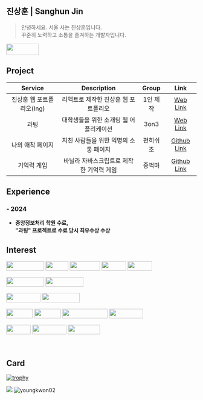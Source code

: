 ## 진상훈 | Sanghun Jin

> 안녕하세요. 서울 사는 진상훈입니다.<br>
> 꾸준히 노력하고 소통을 즐겨하는 개발자입니다.<br>

<!-- [<img src="https://img.shields.io/badge/Portfolio-%23000000.svg?style=for-the-badge&logo=firefox&logoColor=#FF7139" witdh="90" height="30" />](https://youngkwon.co.kr) -->
[<img src="https://img.shields.io/badge/Gmail-D14836?style=for-the-badge&logo=gmail&logoColor=white" width="86" height="30" />](mailto:tkdgnsdldkdlel@naver.com)

## Project
| Service | Description | Group | Link |
|:---:|:---:|:---:|:---:|
| 진상훈 웹 포트폴리오(Ing) | 리액트로 제작한 진상훈 웹 포트폴리오 | 1인 제작 | [Web Link](https://hun2zz.github.io/) |
| 과팅 | 대학생들을 위한 소개팅 웹 어플리케이션 | 3on3 | [Web Link](https://gwating.com/) |
| 나의 애착 페이지 | 지친 사람들을 위한 익명의 소통 페이지 | 편히쉬조 | [Github Link](https://github.com/project5jo/maroon5) |
| 기억력 게임 | 바닐라 자바스크립트로 제작한 기억력 게임 | 중꺽마 | [Github Link](https://github.com/javascript3jo/RandomGame) |


## Experience
### - 2024
- **중앙정보처리 학원 수료, <br>
"과팅" 프로젝트로 수료 당시 최우수상 수상**

## Interest

<img src="https://img.shields.io/badge/Javascript-F7DF1E?style=for-the-badge&logo=javascript&logoColor=white" width="100" height="25" /> <img src="https://img.shields.io/badge/Java-007396.svg?style=for-the-badge&logo=java&logoColor=white" width="60" height="25" /> <img src="https://img.shields.io/badge/html5-%23E34F26.svg?style=for-the-badge&logo=html5&logoColor=white" width="80" height="25" /> <img src="https://img.shields.io/badge/css3-%231572B6.svg?style=for-the-badge&logo=css3&logoColor=white" width="65" height="25" /> <img src="https://img.shields.io/badge/react-%2320232a.svg?style=for-the-badge&logo=react&logoColor=%2361DAFB" width="65" height="25" />

<img src="https://img.shields.io/badge/Node.js-6DA55F?style=for-the-badge&logo=node.js&logoColor=white" width="100" height="25" /> <img src="https://img.shields.io/badge/Spring-%236DB33F.svg?style=for-the-badge&logo=spring&logoColor=white" width="100" height="25" /> 

<img src="https://img.shields.io/badge/mysql-%2300f.svg?style=for-the-badge&logo=mysql&logoColor=white" width="90" height="25" /> <img src="https://img.shields.io/badge/MariaDB-003545?style=for-the-badge&logo=mariadb&logoColor=white" width="100" height="25" /> 

<img src="https://img.shields.io/badge/Git-F05032.svg?style=for-the-badge&logo=git&logoColor=white" width="70" height="25" /> <img src="https://img.shields.io/badge/AWS-%23FF9900.svg?style=for-the-badge&logo=amazon-aws&logoColor=white" width="70" height="25" /> <img src="https://img.shields.io/badge/github%20actions-%232671E5.svg?style=for-the-badge&logo=githubactions&logoColor=white" width="120" height="25" /> <img src="https://img.shields.io/badge/github-%23121011.svg?style=for-the-badge&logo=github&logoColor=white" width="90" height="25" />

<img src="https://img.shields.io/badge/discord-%235865F2.svg?style=for-the-badge&logo=discord&logoColor=white" width="65" height="25"/> <img src="https://img.shields.io/badge/Notion-%23000000.svg?style=for-the-badge&logo=notion&logoColor=white" width="90" height="25" /> <img src="https://img.shields.io/badge/Slack-4A154B?style=for-the-badge&logo=slack&logoColor=white" width="85" height="25" />

<br>

## Card

[![trophy](https://github-profile-trophy.vercel.app/?username=hun2zz&theme=chalk&row=1&column=5)](https://github.com/ryo-ma/github-profile-trophy)

<img src="https://github-readme-stats.vercel.app/api?username=hun2zz&cache_seconds=1800&show_icons=true&hide=stars&count_private=true&custom_title=hun2zz'ꜱ%20ɢɪᴛʜᴜʙ%20ꜱᴛᴀᴛ" />

<img src="http://github-readme-streak-stats.herokuapp.com?user=hun2zz&theme=dracula&date_format=M%20j%5B%2C%20Y%5D" alt="youngkwon02" />
